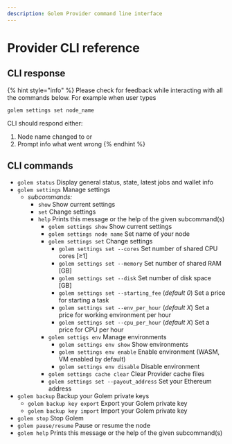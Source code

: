 ```yaml
---
description: Golem Provider command line interface
---
```


# Provider CLI reference

## CLI response

{% hint style="info" %}
Please check for feedback while interacting with all the commands below. For example when user types

```text
golem settings set node_name
```

CLI should respond either:

1. Node name changed to or
2. Prompt info what went wrong
{% endhint %}

## CLI commands

* `golem status` Display general status, state, latest jobs and wallet info
* `golem settings` Manage settings
  * _subcommands:_
    * `show` Show current settings
    * `set` Change settings
    * `help` Prints this message or the help of the given subcommand\(s\)
      * `golem settings show` Show current settings
      * `golem settings node name` Set name of your node
      * `golem settings set` Change settings
        * `golem settings set --cores` Set number of shared CPU cores \[≥1\]
        * `golem settings set --memory` Set number of shared RAM \[GB\]
        * `golem settings set --disk` Set number of disk space \[GB\]
        * `golem settings set --starting_fee` \(_default 0_\) Set a price for starting a task
        * `golem settings set --env_per_hour` \(_default X_\) Set a price for working environment per hour
        * `golem settings set --cpu_per_hour` \(_default X_\) Set a price for CPU per hour
      * `golem settigs env` Manage environments
        * `golem settings env show` Show environments
        * `golem settings env enable` Enable environment \(WASM, VM enabled by default\)
        * `golem settings env disable` Disable environment
      * `golem settings cache clear` Clear Provider cache files
      * `golem settings set --payout_address` Set your Ethereum address
* `golem backup` Backup your Golem private keys
  * `golem backup key export` Export your Golem private key
  * `golem backup key import` Import your Golem private key
* `golem stop` Stop Golem
* `golem pause/resume` Pause or resume the node
* `golem help` Prints this message or the help of the given subcommand\(s\)

